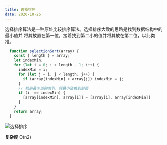 ```yaml
---
title: 选择排序
date: 2020-10-26
---
```


选择排序算法是一种原址比较排序算法。选择排序大致的思路是找到数据结构中的最小值并 将其放置在第一位，接着找到第二小的值并将其放在第二位，以此类推。

```js
  function selectionSort(array) {
    const { length } = array;
    let indexMin;
    for (let i = 0; i < length - 1; i++) {
      indexMin = i;
      for (let j = i; j < length; j++) {
        if (array[indexMin] > array[j]) indexMin = j;
      }
      // 找到最小值的索引，将最小值换到前面
      if (i !== indexMin) {
        [array[indexMin], array[i]] = [array[i], array[indexMin]]
      }
    }
    return array;
  }
```

![选择排序](https://p9-juejin.byteimg.com/tos-cn-i-k3u1fbpfcp/4dbe85f3515241779d822e5b037a495b~tplv-k3u1fbpfcp-watermark.image)

**复杂度** O(n2)